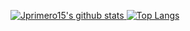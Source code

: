 [![Jprimero15's github stats](https://github-readme-stats.vercel.app/api?username=Jprimero15&show_icons=true&count_private=true&hide_border=true)
![Top Langs](https://github-readme-stats.vercel.app/api/top-langs/?username=Jprimero15&layout=compact&hide_border=true)](https://github.com/Jprimero15)
